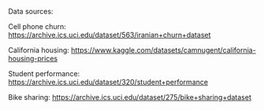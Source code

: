 Data sources:

Cell phone churn: https://archive.ics.uci.edu/dataset/563/iranian+churn+dataset

California housing: https://www.kaggle.com/datasets/camnugent/california-housing-prices

Student performance: https://archive.ics.uci.edu/dataset/320/student+performance

Bike sharing: https://archive.ics.uci.edu/dataset/275/bike+sharing+dataset